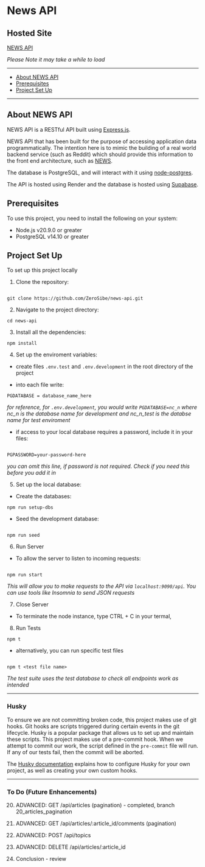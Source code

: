 # News API

## Hosted Site

[NEWS API](https://news-api-apvv.onrender.com/api/)

_Please Note it may take a while to load_

---

- [About NEWS API](#about-news-api)
- [Prerequisites](#prerequisites)
- [Project Set Up](#project-set-up)

---

## About NEWS API

NEWS API is a RESTful API built using [Express.js](https://expressjs.com/).

NEWS API that has been built for the purpose of accessing application data programmatically. The intention here is to mimic the building of a real world backend service (such as Reddit) which should provide this information to the front end architecture, such as [NEWS](https://github.com/ZeroSibe/news).

The database is PostgreSQL, and will interact with it using [node-postgres](https://node-postgres.com/).

The API is hosted using Render and the database is hosted using [Supabase](http://supabase.com/).

## Prerequisites

To use this project, you need to install the following on your system:

- Node.js v20.9.0 or greater
- PostgreSQL v14.10 or greater

## Project Set Up

To set up this project locally

1. Clone the repository:

```

git clone https://github.com/ZeroSibe/news-api.git

```

2. Navigate to the project directory:

```
cd news-api

```

3. Install all the dependencies:

```
npm install

```

4. Set up the enviroment variables:

- create files `.env.test` and `.env.development` in the root directory of the project

- into each file write:

```
PGDATABASE = database_name_here

```

_for reference, for `.env.development`, you would write `PGDATABASE=nc_n` where nc_n is the database name for development and nc_n_test is the databse name for test enviroment_

- if access to your local database requires a password, include it in your files:

```

PGPASSWORD=your-password-here

```

_you can omit this line, if password is not required. Check if you need this before you add it in_

5. Set up the local database:

- Create the databases:

```
npm run setup-dbs

```

- Seed the development database:

```

npm run seed

```

6. Run Server

- To allow the server to listen to incoming requests:

```

npm run start

```

_This will allow you to make requests to the API via `localhost:9090/api`. You can use tools like Insomnia to send JSON requests_

7. Close Server

- To terminate the node instance, type CTRL + C in your termal,

8. Run Tests

```
npm t

```

- alternatively, you can run specific test files

```

npm t <test file name>

```

_The test suite uses the test database to check all endpoints work as intended_

---

### Husky

To ensure we are not committing broken code, this project makes use of git hooks. Git hooks are scripts triggered during certain events in the git lifecycle. Husky is a popular package that allows us to set up and maintain these scripts. This project makes use of a pre-commit hook. When we attempt to commit our work, the script defined in the `pre-commit` file will run. If any of our tests fail, then the commit will be aborted.

The [Husky documentation](https://typicode.github.io/husky/#/) explains how to configure Husky for your own project, as well as creating your own custom hooks.

---

### To Do (Future Enhancements)

20. ADVANCED: GET /api/articles (pagination) - completed, branch 20_articles_pagination

21. ADVANCED: GET /api/articles/:article_id/comments (pagination)

22. ADVANCED: POST /api/topics

23. ADVANCED: DELETE /api/articles/:article_id

24. Conclusion - review
